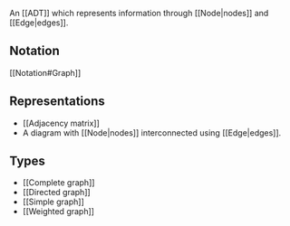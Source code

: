 An [[ADT]] which represents information through [[Node|nodes]] and [[Edge|edges]].
## Notation
[[Notation#Graph]]
## Representations
- [[Adjacency matrix]]
- A diagram with [[Node|nodes]] interconnected using [[Edge|edges]].
## Types
- [[Complete graph]]
- [[Directed graph]]
- [[Simple graph]]
- [[Weighted graph]]
